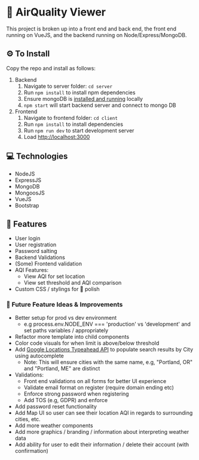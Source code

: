 # 💨 AirQuality Viewer

This project is broken up into a front end and back end, the front end
running on VueJS, and the backend running on Node/Express/MongoDB.

## ⚙️ To Install

Copy the repo and install as follows:

1. Backend
   1. Navigate to server folder: `cd server`
   2. Run `npm install` to install npm dependencies
   3. Ensure mongoDB is [installed and running](https://stackoverflow.com/a/70838271/6685623) locally
   4. `npm start` will start backend server and connect to mongo DB
2. Frontend
   1. Navigate to frontend folder: `cd client`
   2. Run `npm install` to install dependencies
   3. Run `npm run dev` to start development server
   4. Load [http://localhost:3000](https://localhost:3000)

## 💻 Technologies

- NodeJS
- ExpressJS
- MongoDB
- MongoosJS
- VueJS
- Bootstrap

## 🧸 Features

- User login
- User registration
- Password salting
- Backend Validations
- (Some) Frontend validation
- AQI Features:
  - View AQI for set location
  - View set threshold and AQI comparison
- Custom CSS / stylings for 💅 polish

### 🔮 Future Feature Ideas & Improvements

- Better setup for prod vs dev environment
  - e.g process.env.NODE_ENV === 'production' vs 'development' and set paths variables / appropriately
- Refactor more template into child components
- Color code visuals for when limit is above/below threshold
- Add [Google Locations Typeahead API](https://developers.google.com/maps/documentation/javascript/places-autocomplete) to populate search results by City using autocomplete
  - Note: This will ensure cities with the same name, e.g, "Portland, OR" and "Portland, ME" are distinct
- Validations:
  - Front end validations on all forms for better UI experience
  - Validate email format on register (require domain ending etc)
  - Enforce strong password when registering
  - Add TOS (e.g, GDPR) and enforce
- Add password reset functionality
- Add Map UI so user can see their location AQI in regards to surrounding cities, etc.
- Add more weather components
- Add more graphics / branding / information about interpreting weather data
- Add ability for user to edit their information / delete their account (with confirmation)
